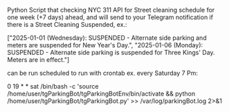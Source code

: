 Python Script that checking NYC 311 API for Street cleaning schedule for one week (+7 days) ahead,
and will send to your Telegram notification if there is a Street Cleaning Suspended, ex.:

["2025-01-01 (Wednesday): SUSPENDED - Alternate side parking and meters are suspended for New Year's Day.",
 "2025-01-06 (Monday): SUSPENDED - Alternate side parking is suspended for Three Kings' Day. Meters are in effect."]

 can be run scheduled to run with crontab ex. every Saturday 7 Pm:

 0 19 * * sat /bin/bash -c 'source /home/user/tgParkingBot/tgParkingBotEnv/bin/activate && python /home/user/tgParkingBot/tgParkingBot.py' >> /var/log/parkingBot.log 2>&1
